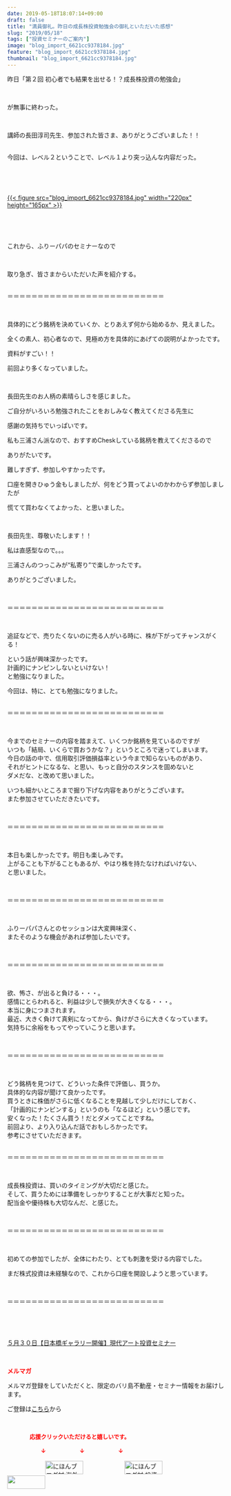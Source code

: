 ```yaml
---
date: 2019-05-18T18:07:14+09:00
draft: false
title: "満員御礼。昨日の成長株投資勉強会の御礼といただいた感想"
slug: "2019/05/18"
tags: ["投資セミナーのご案内"]
image: "blog_import_6621cc9378184.jpg"
feature: "blog_import_6621cc9378184.jpg"
thumbnail: "blog_import_6621cc9378184.jpg"
---
```

<p>昨日「第２回 初心者でも結果を出せる！？成長株投資の勉強会」</p><p> </p><p>が無事に終わった。</p><p> </p><p>講師の長田淳司先生、参加された皆さま、ありがとうございました！！</p><p><br/>今回は、レベル２ということで、レベル１より突っ込んな内容だった。</p><p> </p><p> </p><p><a href="blog_import_6621cc9378184.jpg">{{< figure src="blog_import_6621cc9378184.jpg" width="220px" height="165px" >}}</a></p><p> </p><p> </p><p>これから、ふりーパパのセミナーなので</p><p> </p><p>取り急ぎ、皆さまからいただいた声を紹介する。</p><p><br/>＝＝＝＝＝＝＝＝＝＝＝＝＝＝＝＝＝＝＝＝＝＝＝＝＝＝</p><p> </p><p>具体的にどう銘柄を決めていくか、とりあえず何から始めるか、見えました。</p><p>全くの素人、初心者なので、見極め方を具体的にあげての説明がよかったです。</p><p>資料がすごい！！</p><p>前回より多くなっていました。</p><p> </p><p>長田先生のお人柄の素晴らしさを感じました。</p><p>ご自分がいろいろ勉強されたことをおしみなく教えてくださる先生に</p><p>感謝の気持ちでいっぱいです。</p><p>私も三浦さん派なので、おすすめCheskしている銘柄を教えてくださるので</p><p>ありがたいです。</p><p>難しすぎず、参加しやすかったです。</p><p>口座を開きひゅう金もしましたが、何をどう買ってよいのかわからず参加しましたが</p><p>慌てて買わなくてよかった、と思いました。</p><p> </p><p>長田先生、尊敬いたします！！</p><p>私は直感型なので。。。</p><p>三浦さんのつっこみが“私寄り”で楽しかったです。</p><p>ありがとうございました。</p><p> </p><p>＝＝＝＝＝＝＝＝＝＝＝＝＝＝＝＝＝＝＝＝＝＝＝＝＝＝</p><p> </p><p>追証などで、売りたくないのに売る人がいる時に、株が下がってチャンスがくる！</p><p>という話が興味深かったです。<br/>計画的にナンピンしないといけない！<br/>と勉強になりました。</p><p>今回は、特に、とても勉強になりました。</p><p><br/>＝＝＝＝＝＝＝＝＝＝＝＝＝＝＝＝＝＝＝＝＝＝＝＝＝＝</p><p> </p><p>今までのセミナーの内容を踏まえて、いくつか銘柄を見ているのですが<br/>いつも「結局、いくらで買おうかな？」というところで迷ってしまいます。<br/>今日の話の中で、信用取引評価損益率という今まで知らないものがあり、<br/>それがヒントになるな、と思い、もっと自分のスタンスを固めないと<br/>ダメだな、と改めて思いました。</p><p>いつも細かいところまで掘り下げな内容をありがとうございます。<br/>また参加させていただきたいです。</p><p> </p><p>＝＝＝＝＝＝＝＝＝＝＝＝＝＝＝＝＝＝＝＝＝＝＝＝＝＝</p><p> </p><p>本日も楽しかったです。明日も楽しみです。<br/>上がることも下がることもあるが、やはり株を持たなければいけない、<br/>と思いました。</p><p> </p><p>＝＝＝＝＝＝＝＝＝＝＝＝＝＝＝＝＝＝＝＝＝＝＝＝＝＝</p><p> </p><p>ふりーパパさんとのセッションは大変興味深く、<br/>またそのような機会があれば参加したいです。</p><p> </p><p>＝＝＝＝＝＝＝＝＝＝＝＝＝＝＝＝＝＝＝＝＝＝＝＝＝＝</p><p> </p><p>欲、怖さ、が出ると負ける・・・。<br/>感情にとらわれると、利益は少しで損失が大きくなる・・・。<br/>本当に身につまされます。<br/>最近、大きく負けて真剣になってから、負けがさらに大きくなっています。<br/>気持ちに余裕をもってやっていこうと思います。</p><p> </p><p>＝＝＝＝＝＝＝＝＝＝＝＝＝＝＝＝＝＝＝＝＝＝＝＝＝＝</p><p> </p><p>どう銘柄を見つけて、どういった条件で評価し、買うか。<br/>具体的な内容が聞けて良かったです。<br/>買うときに株価がさらに低くなることを見越して少しだけにしておく、<br/>「計画的にナンピンする」というのも「なるほど」という感じです。<br/>安くなった！たくさん買う！だとダメってことですね。<br/>前回より、より入り込んだ話でおもしろかったです。<br/>参考にさせていただきます。</p><p><br/>＝＝＝＝＝＝＝＝＝＝＝＝＝＝＝＝＝＝＝＝＝＝＝＝＝＝</p><p> </p><p>成長株投資は、買いのタイミングが大切だと感じた。<br/>そして、買うためには準備をしっかりすることが大事だと知った。<br/>配当金や優待株も大切なんだ、と感じた。</p><p> </p><p>＝＝＝＝＝＝＝＝＝＝＝＝＝＝＝＝＝＝＝＝＝＝＝＝＝＝</p><p> </p><p>初めての参加でしたが、全体にわたり、とても刺激を受ける内容でした。</p><p>まだ株式投資は未経験なので、これから口座を開設しようと思っています。</p><p> </p><p>＝＝＝＝＝＝＝＝＝＝＝＝＝＝＝＝＝＝＝＝＝＝＝＝＝＝</p><p> </p><p> </p><p><a href="entry-12460608263.html" target="_blank">５月３０日【日本橋ギャラリー開催】現代アート投資セミナー</a></p><p> </p><p><span style="font-weight: bold;"><span style="color: rgb(255, 0, 0);">メルマガ</span></span></p><p>メルマガ登録をしていただくと、限定のバリ島不動産・セミナー情報をお届けします。</p><p>ご登録は<a href="f9eeVI" target="_blank">こちら</a>から</p><p style="text-align: center;"> </p><p><font color="#ff0000" size="2"><strong>　　　　応援クリックいただけると嬉しいです。</strong></font></p><p><font color="#ff0000" size="2"><strong>　　　　　　↓　　　　　　↓　　　　　　↓</strong></font></p><p><a href="ranking.html?p_cid=01260127" id="&amp;blogmura_banner"><img alt="にほんブログ村 海外生活ブログ バリ島情報へ" border="0" height="31" src="data:image/svg+xml;charset=utf-8,%3Csvg%20xmlns%3D%22http%3A%2F%2Fwww.w3.org%2F2000%2Fsvg%22%20title%3D%22Placeholder%20for%20Images%22%20role%3D%22presentation%22%20viewBox%3D%220%200%2088%2031%22%20%2F%3E" width="88" data-src="//overseas.blogmura.com/bali/img/bali88_31.gif" style="aspect-ratio: auto 88 / 31;"/><noscript><img alt="にほんブログ村 海外生活ブログ バリ島情報へ" border="0" height="31" src="//overseas.blogmura.com/bali/img/bali88_31.gif" width="88"></noscript></a>  <a href="ranking.html?p_cid=01260127" id="&amp;blogmura_banner"><img alt="にほんブログ村 投資ブログ 不動産投資へ" border="0" height="31" src="data:image/svg+xml;charset=utf-8,%3Csvg%20xmlns%3D%22http%3A%2F%2Fwww.w3.org%2F2000%2Fsvg%22%20title%3D%22Placeholder%20for%20Images%22%20role%3D%22presentation%22%20viewBox%3D%220%200%2088%2031%22%20%2F%3E" width="88" data-src="//investment.blogmura.com/hudousantoushi/img/hudousantoushi88_31.gif" style="aspect-ratio: auto 88 / 31;"/><noscript><img alt="にほんブログ村 投資ブログ 不動産投資へ" border="0" height="31" src="//investment.blogmura.com/hudousantoushi/img/hudousantoushi88_31.gif" width="88"></noscript></a> <a href="link.php?1804582" title="人気ブログランキングへ"><img border="0" height="31" src="data:image/svg+xml;charset=utf-8,%3Csvg%20xmlns%3D%22http%3A%2F%2Fwww.w3.org%2F2000%2Fsvg%22%20title%3D%22Placeholder%20for%20Images%22%20role%3D%22presentation%22%20viewBox%3D%220%200%2088%2031%22%20%2F%3E" width="88" data-src="https://blog.with2.net/img/banner/banner_22.gif" style="aspect-ratio: auto 88 / 31;"/><noscript><img border="0" height="31" src="https://blog.with2.net/img/banner/banner_22.gif" width="88"></noscript></a></p>

